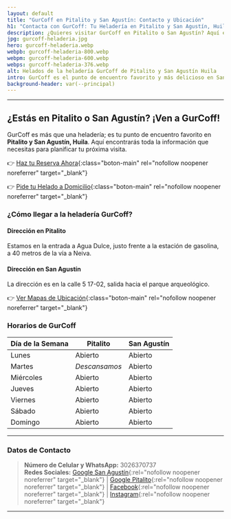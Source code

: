 ```yaml
---
layout: default
title: "GurCoff en Pitalito y San Agustín: Contacto y Ubicación"
h1: "Contacta con GurCoff: Tu Heladería en Pitalito y San Agustín, Huila"
description: ¿Quieres visitar GurCoff en Pitalito o San Agustín? Aquí encontrarás nuestros horarios y datos de contacto. ¡Haz clic para reservar!
jpg: gurcoff-heladeria.jpg
hero: gurcoff-heladeria.webp
webpb: gurcoff-heladeria-800.webp
webpm: gurcoff-heladeria-600.webp
webps: gurcoff-heladeria-376.webp
alt: Helados de la heladería GurCoff de Pitalito y San Agustín Huila
intro: GurCoff es el punto de encuentro favorito y más delicioso en San Agustín y Pitalto Huila. Conoce los **horarios y datos de contacto** de la heladería GurCoff.
background-header: var(--principal)
---
```

---

## ¿Estás en Pitalito o San Agustín? ¡Ven a GurCoff!

GurCoff es más que una heladería; es tu punto de encuentro favorito en **Pitalito y San Agustín, Huila**. Aquí encontrarás toda la información que necesitas para planificar tu próxima visita.

👉 [Haz tu Reserva Ahora]({{site.whatsapp}}){:class="boton-main" rel="nofollow noopener noreferrer" target="_blank"}

👉 [Pide tu Helado a Domicilio](https://wa.me/c/573026370737){:class="boton-main" rel="nofollow noopener noreferrer" target="_blank"}

### ¿Cómo llegar a la heladería GurCoff?

#### Dirección en Pitalito

Estamos en la entrada a Agua Dulce, justo frente a la estación de gasolina, a 40 metros de la vía a Neiva.

#### Dirección en San Agustín

La dirección es en la calle 5 17-02, salida hacia el parque arqueológico.

👉 [Ver Mapas de Ubicación](https://www.google.com/maps/search/GurCoff+pitalito/@1.8857139,-76.4292126,11z?entry=ttu){:class="boton-main" rel="nofollow noopener noreferrer" target="_blank"}

### Horarios de GurCoff

| Día de la Semana | Pitalito      | San Agustín   |
|------------------|---------------|---------------|
| Lunes            | Abierto       | Abierto       |
| Martes           | *Descansamos* | Abierto       |
| Miércoles        | Abierto       | Abierto       |
| Jueves           | Abierto       | Abierto       |
| Viernes          | Abierto       | Abierto       |
| Sábado           | Abierto       | Abierto       |
| Domingo          | Abierto       | Abierto       |

---

### Datos de Contacto

>**Número de Celular y WhatsApp:** 3026370737  
>**Redes Sociales:** [Google San Agustín]({{site.sanagustin}}){:rel="nofollow noopener noreferrer" target="_blank"} | [Google Pitalito]({{site.pitalito}}){:rel="nofollow noopener noreferrer" target="_blank"} | [Facebook]({{site.facebook}}){:rel="nofollow noopener noreferrer" target="_blank"} | [Instagram]({{site.instagram}}){:rel="nofollow noopener noreferrer" target="_blank"}

---